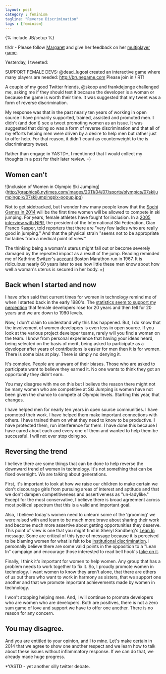 ```yaml
---
layout: post
category : feminism
tagline: "Reverse Discrimination"
tags : [feminism]
---
```

{% include JB/setup %}

tl/dr - Please follow [Margaret](https://twitter.com/dead_lugosi) and give her feedback on her [multiplayer game](http://brunegame.com).

Yesterday, I tweeted:

  SUPPORT FEMALE DEVS: @dead_lugosi created an interactive game where many players are needed: http://brunegame.com  Please join in / RT!

A couple of my good Twitter friends, @skoop and frankdejonge challenged me, asking
me if they should test it because the developer is a woman or because the game is worth their time. It
was suggested that my tweet was a form of reverse discrimination.

My response was that in the past nearly ten
 years of working in open source I have primarily supported, trained, assisted and promoted men. I didn't (and don't)
 see a tweet promoting women as an issue. It was suggested that doing so was a form of reverse discrimination and
 that all of my efforts helping men were driven by a desire to help men but rather just to offer help. For that
 reason, it didn't count as counterweight to the is discriminatory tweet.

 Rather than engage in YASTD*, I mentioned that I would collect my thoughts in a post for their later review. =)

## Women can't

![Inclusion of Women in Olympic Ski Jumping]
(http://graphics8.nytimes.com/images/2011/04/07/sports/olympics/07skijumpingpix/07skijumpingpix-popup.jpg)

Not to get sidetracked, but I wonder how many people know that the [Sochi Games in 2014](http://www.olympic.org/sochi-2014-winter-olympics)
 will be the first time women will be allowed to compete in ski jumping.
For years, female athletes have fought for inclusion.
In a [2005 interview with NPR](http://www.npr.org/templates/story/story.php?storyId=5011904),
the president of the International Ski Federation, Gian Franco Kasper, told reporters that there are
"very few ladies who are really good in jumping."
And that the physical strain "seems not to be appropriate for ladies from a medical point of view."

The thinking being a woman's uterus might fall out or become severely damaged by the repeated impact as a result of the
jump. Reading reminded me of Kathrine Switzer's [account](http://www.youtube.com/watch?v=fOGXvBAmTsY)
Boston Marathon run in 1967. It is ridiculous nearly 60 years later to see how little these men know about
how well a woman's uterus is secured in her body. =)

## Back when I started and now

I have often said that current times for women in technology remind me of when I started back in the early 1980's.
    The [statistics seem to support my perception](http://m.collegian.psu.edu/news/state_national_international/article_c109636e-295f-11e3-acaa-0019bb30f31a.html?mode=jqm_gal)
    that female developers rose for 20 years and then fell for 20 years and we are down to 1980 levels.

Now, I don't claim to understand why this has happened. But, I do know that the involvement of women developers is
even less in open source. If you look at the various project developer teams, rarely will you find a woman on the team.
I know from personal experience that having your ideas heard, being selected on the basis of merit, being asked
to participate as a developer after years of contributions is easier for men then it is for women. There is some bias
at play. There is simply no denying it.

It's complex. People are unaware of their biases. Those who are asked to participate want to believe they earned it.
No one wants to think they got an opportunity they didn't earn.

You may disagree with me on this but I believe the reason there might not be many women who are competitive at
Ski Jumping is women have not been given the chance to compete at Olympic levels. Starting this year, that changes.

I have helped men for nearly ten years in open source communities. I have promoted their work. I have helped them make
important connections with others. I have trained them on what they need to know to be productive. I have protected them,
run interference for them. I have done this because I have cared about each and every one of them and wanted to help
them be successful. I will not ever stop doing so.

## Reversing the trend

I believe there are some things that can be done to help reverse the downward trend of women in technology. It's
not something that can be fixed overnight. We are talking about generations.

First, it's important to look at how we raise our children to make certain we don't discourage girls from pursuing
areas of interest and aptitude and that we don't dampen competitiveness and assertiveness as "un-ladylike."
 Except for the most conservative, I believe there is broad
agreement across most political spectrum that this is a valid and important goal.

Also, I believe today's women
need to unlearn some of the 'grooming' we were raised with and learn to be much more brave about sharing
their work and become much more assertive about getting opportunities they deserve. This point of view is
one that you might find in Sheryl Sandberg's [Lean In](http://www.amazon.com/Lean-In-Women-Work-Will/dp/0385349947) message.
Some are critical of this type of message because it is perceived to be blaming women for what is felt to be
[institutional discrimination](http://en.wikipedia.org/wiki/Institutionalized_discrimination). I personally believe
there are some valid points in the opposition to a "Lean In" campaign and encourage those interested to
read bell hook's [take on it](http://thefeministwire.com/2013/10/17973/).

Finally, I think it's important for women to help women. Any group that has a problem needs to work together
to fix it. So, I proudly promote women in technology. I want women to know they aren't alone, that there are
others of us out there who want to work in harmony as sisters,
that we support one another and that we promote important achievements made by women in technology.

I won't stopping helping men. And, I will continue to promote developers who are women who are developers.
Both are positives, there is not a zero sum game of love and support we have to offer one another.
There is no reason for any concern.

## You may disagree.

And you are entitled to your opinion, and I to mine. Let's make certain in 2014 that we agree to show one another
respect and we learn how to talk about these issues without inflammatory response. If we can do that, we already
made huge progress.

*YASTD - yet another silly twitter debate.
